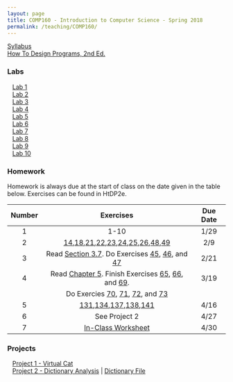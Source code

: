 ```yaml
---
layout: page
title: COMP160 - Introduction to Computer Science - Spring 2018
permalink: /teaching/COMP160/
---
```


[Syllabus](/teaching/COMP160/comp160-syllabus.pdf)  
[How To Design Programs, 2nd Ed.](http://www.htdp.org)  


### Labs

&nbsp;&nbsp;&nbsp;[Lab 1](/teaching/COMP160/labs/comp160-lab1.pdf)  
&nbsp;&nbsp;&nbsp;[Lab 2](/teaching/COMP160/labs/comp160-lab2.pdf)  
&nbsp;&nbsp;&nbsp;[Lab 3](/teaching/COMP160/labs/comp160-lab3.pdf)  
&nbsp;&nbsp;&nbsp;[Lab 4](/teaching/COMP160/labs/comp160-lab4.pdf)  
&nbsp;&nbsp;&nbsp;[Lab 5](/teaching/COMP160/labs/comp160-lab5.pdf)  
&nbsp;&nbsp;&nbsp;[Lab 6](/teaching/COMP160/labs/comp160-lab6.pdf)  
&nbsp;&nbsp;&nbsp;[Lab 7](/teaching/COMP160/labs/comp160-lab7.pdf)  
&nbsp;&nbsp;&nbsp;[Lab 8](/teaching/COMP160/labs/comp160-lab8.pdf)  
&nbsp;&nbsp;&nbsp;[Lab 9](/teaching/COMP160/labs/comp160-lab9.pdf)  
&nbsp;&nbsp;&nbsp;[Lab 10](/teaching/COMP160/labs/comp160-lab10.pdf)  


### Homework

Homework is always due at the start of class on the date given in the table below. Exercises can be found in HtDP2e.

| Number | Exercises | Due Date |
|:------:|:---------:|:--------:|
|  1     |  1-10     |  1/29    |
|  2     |[14](http://htdp.org/2018-01-06/Book/part_one.html#%28counter._%28exercise._fun3%29%29),[18](http://htdp.org/2018-01-06/Book/part_one.html#%28counter._%28exercise._fun10a%29%29),[21](http://htdp.org/2018-01-06/Book/part_one.html#%28counter._%28exercise._ex~3astepper1%29%29),[22](http://htdp.org/2018-01-06/Book/part_one.html#%28counter._%28exercise._dr-step0%29%29),[23](http://htdp.org/2018-01-06/Book/part_one.html#%28counter._%28exercise._dr-step2%29%29),[24](http://htdp.org/2018-01-06/Book/part_one.html#%28counter._%28exercise._dr-step4%29%29),[25](http://htdp.org/2018-01-06/Book/part_one.html#%28counter._%28exercise._dr-step10%29%29),[26](http://htdp.org/2018-01-06/Book/part_one.html#%28counter._%28exercise._dr-step10b%29%29),[48](http://htdp.org/2018-01-06/Book/part_one.html#%28counter._%28exercise._cond1%29%29),[49](http://htdp.org/2018-01-06/Book/part_one.html#%28counter._%28exercise._cond1-nested%29%29) |  2/9  |  
|  3     |  Read [Section 3.7](http://www.htdp.org/2018-01-06/Book/part_one.html#%28part._sec~3azoo1%29). Do Exercises [45](http://www.htdp.org/2018-01-06/Book/part_one.html#%28counter._%28exercise._design12%29%29), [46](http://www.htdp.org/2018-01-06/Book/part_one.html#%28counter._%28exercise._design13%29%29), and [47](http://www.htdp.org/2018-01-06/Book/part_one.html#%28counter._%28exercise._design14%29%29) | 2/21 |  
|  4     | Read [Chapter 5](http://htdp.org/2018-01-06/Book/part_one.html#%28part._ch~3astructure%29). Finish Exercises [65](http://htdp.org/2018-01-06/Book/part_one.html#%28counter._%28exercise._struct3%29%29), [66](http://htdp.org/2018-01-06/Book/part_one.html#%28counter._%28exercise._struct3b%29%29), and [69](http://htdp.org/2018-01-06/Book/part_one.html#%28counter._%28exercise._struct3a%29%29). | 3/19 |  
|  | Do Exercies [70](http://htdp.org/2018-01-06/Book/part_one.html#%28counter._%28exercise._ex~3acompute-struct1%29%29), [71](http://htdp.org/2018-01-06/Book/part_one.html#%28counter._%28exercise._ex~3acompute-struct2%29%29), [72](http://htdp.org/2018-01-06/Book/part_one.html#%28counter._%28exercise._struct6%29%29), and [73](http://htdp.org/2018-01-06/Book/part_one.html#%28counter._%28exercise._ex~3aupdater1%29%29) |  |   
| 5 | [131](http://htdp.org/2018-01-06/Book/part_two.html#%28counter._%28exercise._ex~3alist7%29%29),[134](http://htdp.org/2018-01-06/Book/part_two.html#%28counter._%28exercise._contains-flatt03%29%29),[137](http://htdp.org/2018-01-06/Book/part_two.html#%28counter._%28exercise._list0%29%29),[138](http://htdp.org/2018-01-06/Book/part_two.html#%28counter._%28exercise._list-sum1%29%29),[141](http://htdp.org/2018-01-06/Book/part_two.html#%28counter._%28exercise._list-string%29%29) | 4/16 |  
| 6 | See Project 2 | 4/27  |  
| 7 | [In-Class Worksheet](/teaching/COMP160/labs/comp160-hwk7.pdf) | 4/30 |  


### Projects

&nbsp;&nbsp;&nbsp;[Project 1 - Virtual Cat](/teaching/COMP160/projects/comp160-project1.pdf)  
&nbsp;&nbsp;&nbsp;[Project 2 - Dictionary Analysis](/teaching/COMP160/projects/comp160-project2.pdf)  |  [Dictionary File](/teaching/COMP160/projects/words)  
